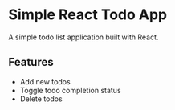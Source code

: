 # Simple React Todo App

A simple todo list application built with React.

## Features

- Add new todos
- Toggle todo completion status
- Delete todos
